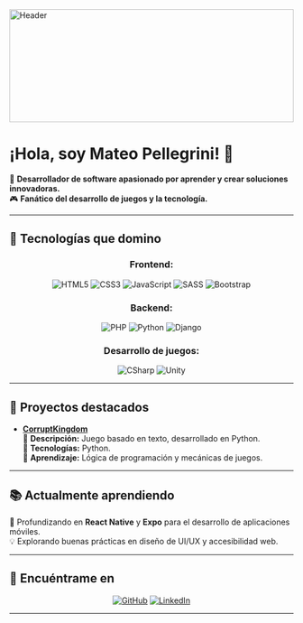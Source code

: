 <img src="https://raw.githubusercontent.com/PellegriniM/PellegriniM/main/Banner.webp" alt="Header" width="100%" style="height: 200px;">

# ¡Hola, soy Mateo Pellegrini! 👋

🚀 **Desarrollador de software apasionado por aprender y crear soluciones innovadoras.**  
🎮 **Fanático del desarrollo de juegos y la tecnología.**  

---

## 🚀 Tecnologías que domino
<div align="center">
  
### Frontend:
![HTML5](https://img.shields.io/badge/HTML5-E34F26?style=for-the-badge&logo=html5&logoColor=white)
![CSS3](https://img.shields.io/badge/CSS3-1572B6?style=for-the-badge&logo=css3&logoColor=white)
![JavaScript](https://img.shields.io/badge/JavaScript-F7DF1E?style=for-the-badge&logo=javascript&logoColor=black)
![SASS](https://img.shields.io/badge/SASS-CC6699?style=for-the-badge&logo=sass&logoColor=white)
![Bootstrap](https://img.shields.io/badge/Bootstrap-7952B3?style=for-the-badge&logo=bootstrap&logoColor=white)

### Backend:
![PHP](https://img.shields.io/badge/PHP-777BB4?style=for-the-badge&logo=php&logoColor=white)
![Python](https://img.shields.io/badge/Python-3776AB?style=for-the-badge&logo=python&logoColor=white)
![Django](https://img.shields.io/badge/Django-092E20?style=for-the-badge&logo=django&logoColor=white)

### Desarrollo de juegos:
![CSharp](https://img.shields.io/badge/C%23-239120?style=for-the-badge&logo=c-sharp&logoColor=white)
![Unity](https://img.shields.io/badge/Unity-000000?style=for-the-badge&logo=unity&logoColor=white)

</div>

---

## 💼 Proyectos destacados

- **[CorruptKingdom](https://github.com/PellegriniM/ProyectoIngPython)**  
  📝 **Descripción:** Juego basado en texto, desarrollado en Python.  
  🚀 **Tecnologías:** Python.  
  🌟 **Aprendizaje:** Lógica de programación y mecánicas de juegos.

---

## 📚 Actualmente aprendiendo

🎯 Profundizando en **React Native** y **Expo** para el desarrollo de aplicaciones móviles.  
💡 Explorando buenas prácticas en diseño de UI/UX y accesibilidad web.

---

## 📣 Encuéntrame en

<p align="center">
  <a href="https://github.com/MateoPellgrini"><img src="https://img.shields.io/badge/GitHub-181717?style=for-the-badge&logo=github&logoColor=white" alt="GitHub"></a>
  <a href="https://linkedin.com/in/mateopellegrini"><img src="https://img.shields.io/badge/LinkedIn-0077B5?style=for-the-badge&logo=linkedin&logoColor=white" alt="LinkedIn"></a>
</p>

---

